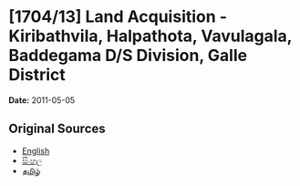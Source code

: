 # [1704/13] Land Acquisition - Kiribathvila, Halpathota, Vavulagala, Baddegama D/S Division, Galle District

**Date:** 2011-05-05

## Original Sources

- [English](https://documents.gov.lk/view/extra-gazettes/2011/5/1704-13_E.pdf)
- [සිංහල](https://documents.gov.lk/view/extra-gazettes/2011/5/1704-13_S.pdf)
- [தமிழ்](https://documents.gov.lk/view/extra-gazettes/2011/5/1704-13_T.pdf)

